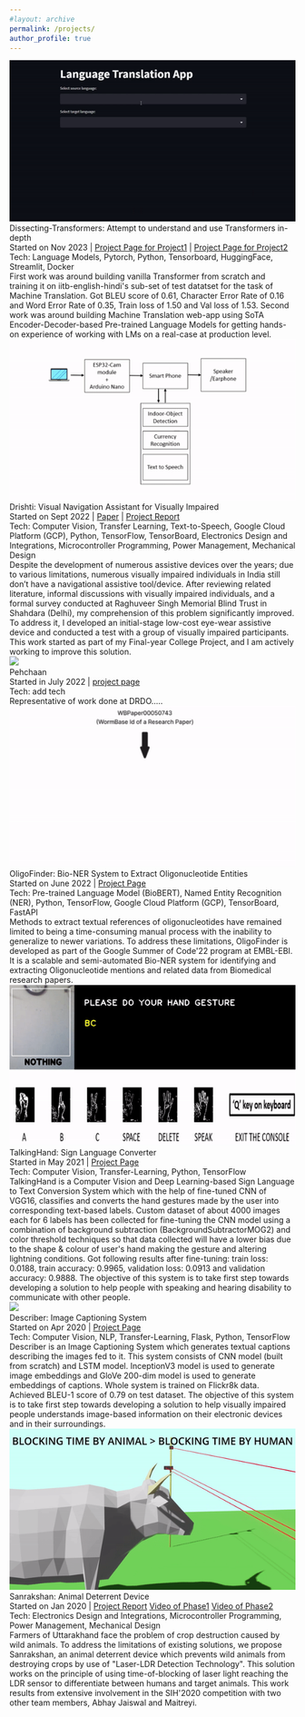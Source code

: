 ```yaml
---
#layout: archive
permalink: /projects/
author_profile: true
---
```


<div class="research-block">
	<div class="left">
		<span class="research-img">
			<img src="/images/NMT_gif.gif">
		</span>
	</div>
	<div class="right">
		<div class="title">Dissecting-Transformers: Attempt to understand and use Transformers in-depth</div>
		<div class="sub-title">Started on Nov 2023 | <a target="_blank" class="tab_paper"  href="https://github.com/malayjoshi13/Understanding-Transformer">Project Page for Project1</a> | <a target="_blank" class="tab_paper"  href="https://github.com/malayjoshi13/NeuralMachineTranslator">Project Page for Project2</a></div>
		<div class="sub-title">Tech: Language Models, Pytorch, Python, Tensorboard, HuggingFace, Streamlit, Docker</div>		
		<span class="research-text">First work was around building vanilla Transformer from scratch and training it on iitb-english-hindi's sub-set of test datatset for the task of Machine Translation. Got BLEU score of 0.61, Character Error Rate of 0.16 and Word Error Rate of 0.35, Train loss of 1.50 and Val loss of 1.53. Second work was around building Machine Translation web-app using SoTA Encoder-Decoder-based Pre-trained Language Models for getting hands-on experience of working with LMs on a real-case at production level.</span>
	</div>
</div>


<div class="research-block">
	<div class="left">
		<span class="research-img">
			<img src="/images/drishti_gif.gif">
		</span>
	</div>
	<div class="right">
		<div class="title">Drishti: Visual Navigation Assistant for Visually Impaired</div>
		<div class="sub-title">Started on Sept 2022 | <a target="_blank" class="tab_paper"  href="https://iopscience.iop.org/article/10.1088/1742-6596/2570/1/012032">Paper</a> | <a target="_blank" class="tab_paper"  href="/files/Drishti_Report.pdf">Project Report</a> </div>
		<div class="sub-title">Tech: Computer Vision, Transfer Learning, Text-to-Speech, Google Cloud Platform (GCP), Python, TensorFlow, TensorBoard, Electronics Design and Integrations, Microcontroller Programming, Power Management, Mechanical Design </div>		
		<span class="research-text">Despite the development of numerous assistive devices over the years; due to various limitations, numerous visually impaired individuals in India still don’t have a navigational assistive tool/device. After reviewing related literature, informal discussions with visually impaired individuals, and a formal survey conducted at Raghuveer Singh Memorial Blind Trust in Shahdara (Delhi), my comprehension of this problem significantly improved. To address it, I developed an initial-stage low-cost eye-wear assistive device and conducted a test with a group of visually impaired participants. This work started as part of my Final-year College Project, and I am actively working to improve this solution.</span>
	</div>
</div>


<div class="research-block">
	<div class="left">
		<span class="research-img">
			<img src="/images/teasers/faceoff.gif">
		</span>
	</div>
	<div class="right">
		<div class="title">Pehchaan</div>
		<div class="sub-title">Started in July 2022 | <a target="_blank" class="tab_paper"  href="add link">project page</a></div>
		<div class="sub-title">Tech: add tech </div>		
		<span class="research-text"> Representative of work done at DRDO.....</span>
	</div>
</div>


<div class="research-block">
	<div class="left">
		<span class="research-img">
			<img src="/images/gsoc_gif.gif">
		</span>
	</div>
	<div class="right">
		<div class="title">OligoFinder: Bio-NER System to Extract Oligonucleotide Entities</div>
		<div class="sub-title">Started on June 2022 | <a target="_blank" class="tab_paper"  href="https://summerofcode.withgoogle.com/programs/2022/projects/5b96vIqa">Project Page</a></div>
		<div class="sub-title">Tech: Pre-trained Language Model (BioBERT), Named Entity Recognition (NER), Python, TensorFlow, Google Cloud Platform (GCP), TensorBoard, FastAPI</div>		
		<span class="research-text">Methods to extract textual references of oligonucleotides have remained limited to being a time-consuming manual process with the inability to generalize to newer variations. To address these limitations, OligoFinder is developed as part of the Google Summer of Code'22 program at EMBL-EBI. It is a scalable and semi-automated Bio-NER system for identifying and extracting Oligonucleotide mentions and related data from Biomedical research papers.</span>
	</div>
</div>


<!-- <div class="research-block">
	<div class="left">
		<span class="research-img">
			<img src="/images/teasers/faceoff.gif">
		</span>
	</div>
	<div class="right">
		<div class="title">News-Shell</div>
		<div class="sub-title">Started in July 2022 | <a target="_blank" class="tab_paper"  href="add link">project page</a></div>
		<div class="sub-title">Tech: add tech </div>		
		<span class="research-text"> tell about project....extension of work "ShortRead" (add link of ShortRead project) started in Dec 2021.......</span>
	</div>
</div> -->


<div class="research-block">
	<div class="left">
		<span class="research-img">
			<img src="/images/talkinghand_gif.gif">
		</span>
	</div>
	<div class="right">
		<div class="title">TalkingHand: Sign Language Converter</div>
		<div class="sub-title">Started in May 2021 | <a target="_blank" class="tab_paper"  href="https://github.com/malayjoshi13/TalkingHand">Project Page</a></div>
		<div class="sub-title">Tech: Computer Vision, Transfer-Learning, Python, TensorFlow </div>		
		<span class="research-text"> TalkingHand is a Computer Vision and Deep Learning-based Sign Language to Text Conversion System which with the help of fine-tuned CNN of VGG16, classifies and converts the hand gestures made by the user into corresponding text-based labels.	Custom dataset of about 4000 images each for 6 labels has been collected for fine-tuning the CNN model using a combination of background subtraction (BackgroundSubtractorMOG2) and color threshold techniques so that data collected will have a lower bias due to the shape & colour of user's hand making the gesture and altering lightning conditions. Got following results after fine-tuning: train loss: 0.0188, train accuracy: 0.9965, validation loss: 0.0913 and validation accuracy: 0.9888. The objective of this system is to take first step towards developing a solution to help people with speaking and hearing disability to communicate with other people.

</span>
	</div>
</div>


<div class="research-block">
	<div class="left">
		<span class="research-img">
			<img src="/images/describer_gif.gif">
		</span>
	</div>
	<div class="right">
		<div class="title">Describer: Image Captioning System</div>
		<div class="sub-title">Started on Apr 2020 | <a target="_blank" class="tab_paper"  href="https://github.com/malayjoshi13/Describer">Project Page</a></div>
		<div class="sub-title">Tech: Computer Vision, NLP, Transfer-Learning, Flask, Python, TensorFlow </div>		
		<span class="research-text">Describer is an Image Captioning System which generates textual captions describing the images fed to it. This system consists of CNN model (built from scratch) and LSTM model. InceptionV3 model is used to generate image embeddings and GloVe 200-dim model is used to generate embeddings of captions. Whole system is trained on Flickr8k data. Achieved BLEU-1 score of 0.79 on test dataset. The objective of this system is to take first step towards developing a solution to help visually impaired people understands image-based information on their electronic devices and in their surroundings.
		</span>
	</div>
</div>


<div class="research-block">
	<div class="left">
		<span class="research-img">
			<img src="/images/Sanrakshan_gif.gif">
		</span>
	</div>
	<div class="right">
		<div class="title">Sanrakshan: Animal Deterrent Device</div>
		<div class="sub-title">Started on Jan 2020 | <a target="_blank" class="tab_paper" href="https://malayjoshi13.github.io/files/Sanrakshan_Report.pdf">Project Report</a> <a target="_blank" class="tab_paper" href="https://drive.google.com/file/d/1eC4c6zvbNNxLtWwpwbPqL4ohY22w0u4Z/view?usp=sharing">Video of Phase1</a> <a target="_blank" class="tab_paper" href="https://drive.google.com/file/d/1s_1gYTDBr2nosnFjSVyBHP34kpsHunBV/view?usp=sharing">Video of Phase2</a> </div>
		<div class="sub-title">Tech: Electronics Design and Integrations, Microcontroller Programming, Power Management, Mechanical Design</div>		
		<span class="research-text"> Farmers of Uttarakhand face the problem of crop destruction caused by wild animals. To address the limitations of existing solutions, we propose Sanrakshan, an animal deterrent device which prevents wild animals from destroying crops by use of "Laser-LDR Detection Technology". This solution works on the principle of using time-of-blocking of laser light reaching the LDR sensor to differentiate between humans and target animals. This work results from extensive involvement in the SIH'2020 competition with two other team members, Abhay Jaiswal and Maitreyi.</span>
	</div>
</div>